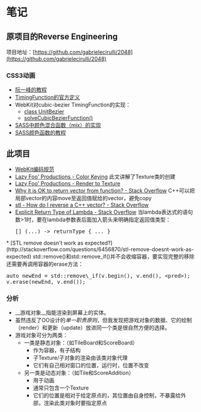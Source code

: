 # 笔记
## 原项目的Reverse Engineering
项目地址：[https://github.com/gabrielecirulli/2048](https://github.com/gabrielecirulli/2048)

### CSS3动画
* [阮一峰的教程](http://www.ruanyifeng.com/blog/2014/02/css_transition_and_animation.html)
* [TimingFunction的官方定义](https://www.w3.org/TR/2012/WD-css3-transitions-20120403/#transition-timing-function)
* WebKit对cubic-bezier TimingFunction的实现：
	* [class UnitBezier](https://github.com/WebKit/webkit/blob/67985c34ffc405f69995e8a35f9c38618625c403/Source/WebCore/platform/graphics/UnitBezier.h)
	* [solveCubicBezierFunction()](https://github.com/WebKit/webkit/blob/9eec3ca633a72d2cf629895a68f4afda1bdcd47c/Source/WebCore/page/animation/AnimationBase.cpp#L58)
* [SASS中颜色混合函数（mix）的实现](https://github.com/sass/sass/blob/4415d51997bf6c2da7f0b01d2dd9d5925ef9724d/lib/sass/script/functions.rb#L1291)
* [SASS颜色函数的教程](http://www.w3cplus.com/preprocessor/sass-color-function.html)

## 此项目
* [WebKit编码规范](https://webkit.org/code-style-guidelines/)
* [Lazy Foo' Productions - Color Keying](http://lazyfoo.net/tutorials/SDL/10_color_keying/index.php) 此文讲解了Texture类的创建
* [Lazy Foo' Productions - Render to Texture](http://lazyfoo.net/tutorials/SDL/43_render_to_texture/index.php)
* [Why it is OK to return vector from function? - Stack Overflow](http://stackoverflow.com/questions/22655059/why-it-is-ok-to-return-vector-from-function) C++可以把局部vector的内容move至返回值赋给的vector，避免copy
* [stl - How do I reverse a C++ vector? - Stack Overflow](http://stackoverflow.com/questions/8877448/how-do-i-reverse-a-c-vector)
* [Explicit Return Type of Lambda - Stack Overflow](http://stackoverflow.com/questions/9620098/explicit-return-type-of-lambda) 当lambda表达式的语句数>1时，要在lambda参数表后面加入箭头来明确指定返回值类型：<pre>
\[\] (...) -> returnType { ... }
</pre>
* [STL remove doesn't work as expected?](http://stackoverflow.com/questions/6456870/stl-remove-doesnt-work-as-expected) std::remove()和std::remove_if()并不会收缩容器，要实现完整的移除还需要再调用容器的erase方法：<pre>
auto newEnd = std::remove\_if(v.begin(), v.end(), &lt;pred&gt;);
v.erase(newEnd, v.end());
</pre>

### 分析
* __游戏对象__指能渲染到屏幕上的实体。
* 虽然违反了OO设计的*单一职责原则*，但我发现把游戏对象的数据、它的绘制（render）和更新（update）放进同一个类是很自然方便的选择。
* 游戏对象可分为两类：
	* 一类是静态对象：（如TileBoard和ScoreBoard）
		* 作为容器，有子结构
		* 子Texture/子对象的渲染由该类对象代理
		* 它们有自己相对窗口的位置，运行时，位置不改变
	* 另一类是动态对象：（如Tile和ScoreAddition）
		* 用于动画
		* 通常只包含一个Texture
		* 它们的位置是相对于给定原点的，其位置由自身控制，不暴露给外部，渲染此类对象时要指定原点

